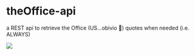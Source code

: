 # theOffice-api
a REST api to retrieve the Office (US...obivio 💁‍) quotes when needed (i.e. ALWAYS)

![](https://media.giphy.com/media/MaItK5SUgStdm/giphy.gif)
